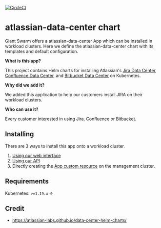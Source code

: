 [![CircleCI](https://circleci.com/gh/giantswarm/atlassian-data-center-app.svg?style=shield)](https://circleci.com/gh/giantswarm/atlassian-data-center-app)

# atlassian-data-center chart

Giant Swarm offers a atlassian-data-center App which can be installed in workload clusters.
Here we define the atlassian-data-center chart with its templates and default configuration.

**What is this app?**

This project contains Helm charts for installing Atlassian's [Jira Data Center](https://www.atlassian.com/enterprise/data-center/jira), [Confluence Data Center](https://www.atlassian.com/enterprise/data-center/confluence), and [Bitbucket Data Center](https://www.atlassian.com/enterprise/data-center/bitbucket) on Kubernetes.

**Why did we add it?**

We added this application to help our customers install JIRA on their workload clusters.

**Who can use it?**

Every customer interested in using Jira, Confluence or Bitbucket.

## Installing

There are 3 ways to install this app onto a workload cluster.

1. [Using our web interface](https://docs.giantswarm.io/ui-api/web/app-platform/#installing-an-app)
2. [Using our API](https://docs.giantswarm.io/api/#operation/createClusterAppV5)
3. Directly creating the [App custom resource](https://docs.giantswarm.io/ui-api/management-api/crd/apps.application.giantswarm.io/) on the management cluster.

## Requirements

Kubernetes: `>=1.19.x-0`

## Credit

* https://atlassian-labs.github.io/data-center-helm-charts/
